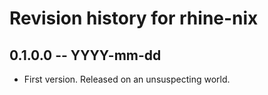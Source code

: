 # Revision history for rhine-nix

## 0.1.0.0 -- YYYY-mm-dd

* First version. Released on an unsuspecting world.

